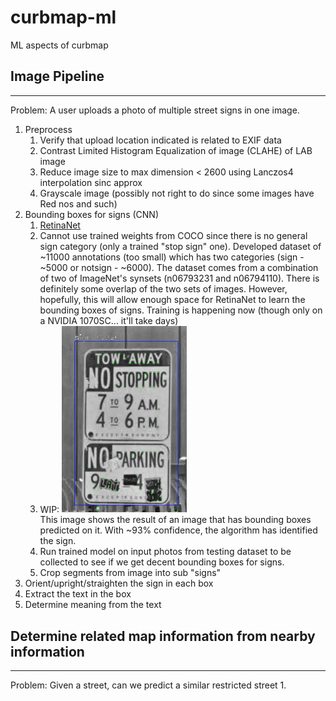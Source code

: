 # curbmap-ml
ML aspects of curbmap


## Image Pipeline
----
Problem: A user uploads a photo of multiple street signs in one image.
1. Preprocess
    1. Verify that upload location indicated is related to EXIF data
    2. Contrast Limited Histogram Equalization of image (CLAHE) of LAB image
    3. Reduce image size to max dimension < 2600 using Lanczos4 interpolation sinc approx
    4. Grayscale image (possibly not right to do since some images have Red nos and such)
2. Bounding boxes for signs (CNN)
    1. [RetinaNet](https://github.com/fizyr/keras-retinanet)
    2. Cannot use trained weights from COCO since there is no general sign category (only a trained "stop sign" one). Developed dataset of ~11000 annotations (too small) which has two categories (sign - ~5000 or notsign - ~6000). The dataset comes from a combination of two of ImageNet's synsets (n06793231 and n06794110). There is definitely some overlap of the two sets of images. However, hopefully, this will allow enough space for RetinaNet to learn the bounding boxes of signs. Training is happening now (though only on a NVIDIA 1070SC... it'll take days)
    3. WIP: <img src=images/result.png width="200px"> <br> This image shows the result of an image that has bounding boxes predicted on it. With ~93% confidence, the algorithm has identified the sign.
    4. Run trained model on input photos from testing dataset to be collected to see if we get decent bounding boxes for signs.
    5. Crop segments from image into sub "signs"
3. Orient/upright/straighten the sign in each box
4. Extract the text in the box
5. Determine meaning from the text


## Determine related map information from nearby information
---
Problem: Given a street, can we predict a similar restricted street
1. 
